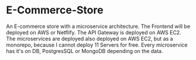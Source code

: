 # E-Commerce-Store

An E-commerce store with a microservice architecture. The Frontend will be deployed on AWS or Netflify. The API Gateway is deployed on AWS EC2. The microservices are deployed also deployed on AWS EC2, but as a monorepo, because I cannot deploy 11 Servers for free. Every microservice has it's on DB, PostgresSQL or MongoDB depending on the data.
